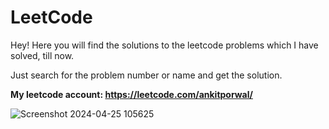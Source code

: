 # LeetCode
Hey! Here you will find the solutions to the leetcode problems which I have solved, till now.

Just search for the problem number or name and get the solution.

**My leetcode account: https://leetcode.com/ankitporwal/**

![Screenshot 2024-04-25 105625](https://github.com/AnkitPorwal04/LeetCode/assets/96345105/2e5024b0-52f9-4bc3-9c79-0c6f07736e37)
